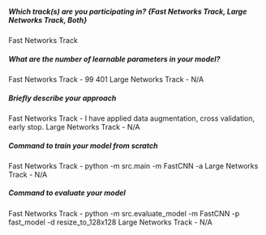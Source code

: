 ##### Which track(s) are you participating in? {Fast Networks Track, Large Networks Track, Both}
Fast Networks Track

##### What are the number of learnable parameters in your model?
Fast Networks Track - 99 401
Large Networks Track - N/A

##### Briefly describe your approach
Fast Networks Track - I have applied data augmentation, cross validation, early stop. 
Large Networks Track - N/A

##### Command to train your model from scratch
Fast Networks Track - python -m src.main -m FastCNN -a
Large Networks Track - N/A

##### Command to evaluate your model
Fast Networks Track - python -m src.evaluate_model -m FastCNN -p fast_model -d resize_to_128x128
Large Networks Track - N/A